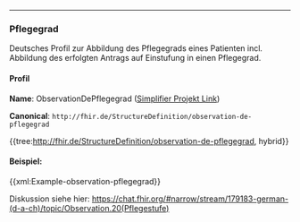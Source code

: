 -----
### Pflegegrad

Deutsches Profil zur Abbildung des Pflegegrads eines Patienten incl. Abbildung des erfolgten Antrags auf Einstufung in einen Pflegegrad.

#### Profil

**Name**: ObservationDePflegegrad ([Simplifier Projekt Link](https://simplifier.net/resolve?canonical=http://fhir.de/StructureDefinition/observation-de-pflegegrad&scope=de.basisprofil.r4@1.5.3))

**Canonical**: `http://fhir.de/StructureDefinition/observation-de-pflegegrad`

{{tree:http://fhir.de/StructureDefinition/observation-de-pflegegrad, hybrid}}

#### Beispiel:
{{xml:Example-observation-pflegegrad}}

Diskussion siehe hier: https://chat.fhir.org/#narrow/stream/179183-german-(d-a-ch)/topic/Observation.20(Pflegestufe)